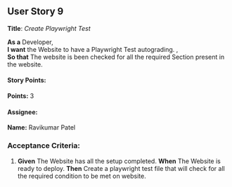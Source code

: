 ## User Story 9

**Title**: *Create Playwright Test*

**As a** Developer,  
**I want** the Website to have a Playwright Test autograding. ,  
**So that** The website is been checked for all the required Section present in the website.

#### Story Points:
**Points:** 3

#### Assignee: 

**Name:** Ravikumar Patel

### Acceptance Criteria:

1. **Given** The Website has all the setup completed.
   **When** The Website is ready to deploy.
   **Then** Create a playwright test file that will check for all the required condition to be met on website.



